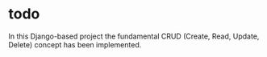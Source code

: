# todo
In this Django-based project the fundamental CRUD (Create, Read, Update, Delete) concept has been implemented.
